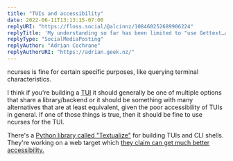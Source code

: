 ```yaml
---
title: "TUIs and accessibility"
date: 2022-06-11T13:13:15-07:00
replyURI: "https://floss.social/@alcinnz/108460252689906224"
replyTitle: 'My understanding so far has been limited to "use Gettext…avoid NCurses"'
replyType: "SocialMediaPosting"
replyAuthor: "Adrian Cochrane"
replyAuthorURI: "https://adrian.geek.nz/"
---
```

ncurses is fine for certain specific purposes, like querying terminal characteristics.

I think if you're building a <abbr title="textual user interface">TUI</abbr> it should generally be one of multiple options that share a library/backend or it should be something with many alternatives that are at least equivalent, given the poor accessibility of TUIs in general. If one of those things is true, then it should be fine to use ncurses for the TUI.

There's a [Python library called "Textualize"](https://www.textualize.io/) for building TUIs and CLI shells. They're working on a web target which [they claim can get much better accessibility.](https://news.ycombinator.com/item?id=31151158)

